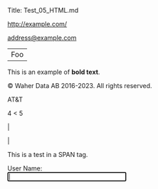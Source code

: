 ﻿Title: Test_05_HTML.md

<http://example.com/>

<address@example.com>

<table>
    <tr>
        <td>Foo</td>
    </tr>
</table>

This is an example of <b>bold text</b>.

&copy; Waher Data AB 2016-2023. All rights reserved.

AT&T

4 < 5

&#124;

&#x7C;

<span class="test">This is a test in a SPAN tag.</span>

User Name:  
<input id="UserName" name="UserName" type="text" autofocus="autofocus" style="width:20em" />
